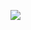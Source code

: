 [![](https://visitcount.itsvg.in/api?id=elaman&label=ihugyfhtjdghfxoyfktdjrty&color=12&icon=2&pretty=true)](https://visitcount.itsvg.in)
